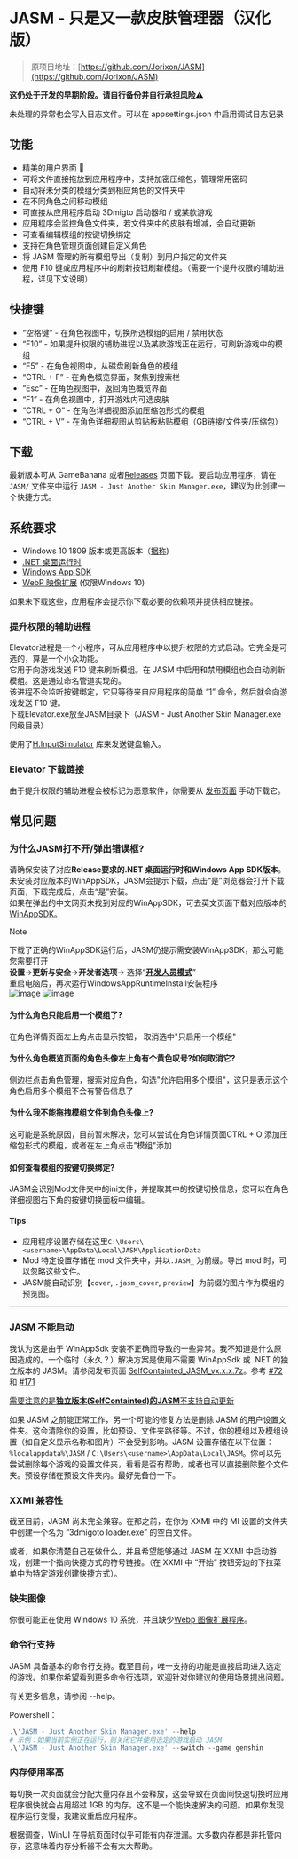 # JASM - 只是又一款皮肤管理器（汉化版）

> 原项目地址：[https://github.com/Jorixon/JASM](https://github.com/Jorixon/JASM)

**这仍处于开发的早期阶段。请自行备份并自行承担风险⚠️**

未处理的异常也会写入日志文件。可以在 appsettings.json 中启用调试日志记录

## 功能
- 精美的用户界面 👀
- 可将文件直接拖放到应用程序中，支持加密压缩包，管理常用密码
- 自动将未分类的模组分类到相应角色的文件夹中
- 在不同角色之间移动模组
- 可直接从应用程序启动 3Dmigto 启动器和 / 或某款游戏
- 应用程序会监控角色文件夹，若文件夹中的皮肤有增减，会自动更新
- 可查看编辑模组的按键切换绑定
- 支持在角色管理页面创建自定义角色
- 将 JASM 管理的所有模组导出（复制）到用户指定的文件夹
- 使用 F10 键或应用程序中的刷新按钮刷新模组。（需要一个提升权限的辅助进程，详见下文说明）

## 快捷键
- “空格键” - 在角色视图中，切换所选模组的启用 / 禁用状态
- “F10” - 如果提升权限的辅助进程以及某款游戏正在运行，可刷新游戏中的模组
- “F5” - 在角色视图中，从磁盘刷新角色的模组
- “CTRL + F” - 在角色概览界面，聚焦到搜索栏
- “Esc” - 在角色视图中，返回角色概览界面
- “F1” - 在角色视图中，打开游戏内可选皮肤
- “CTRL + O” - 在角色详细视图添加压缩包形式的模组
- “CTRL + V” - 在角色详细视图从剪贴板粘贴模组（GB链接/文件夹/压缩包）

## 下载
最新版本可从 GameBanana 或者[Releases](https://github.com/Moonholder/JASM/releases) 页面下载。要启动应用程序，请在 ```JASM/``` 文件夹中运行 ```JASM - Just Another Skin Manager.exe```，建议为此创建一个快捷方式。

## 系统要求
- Windows 10 1809 版本或更高版本（[据称](https://learn.microsoft.com/en-us/windows/apps/windows-app-sdk/))
- [.NET 桌面运行时](https://aka.ms/dotnet-core-applaunch?missing_runtime=true&arch=x64&rid=win10-x64&apphost_version=9.0.0&gui=true)
- [Windows App SDK](https://learn.microsoft.com/en-us/windows/apps/windows-app-sdk/downloads)
- [WebP 映像扩展](https://apps.microsoft.com/detail/9pg2dk419drg?hl=zh-CN&gl=CN) (仅限Windows 10)

如果未下载这些，应用程序会提示你下载必要的依赖项并提供相应链接。

### 提升权限的辅助进程
Elevator进程是一个小程序，可从应用程序中以提升权限的方式启动。它完全是可选的，算是一个小众功能。  
它用于向游戏发送 F10 键来刷新模组。在 JASM 中启用和禁用模组也会自动刷新模组。这是通过命名管道实现的。  
该进程不会监听按键绑定，它只等待来自应用程序的简单 “1” 命令，然后就会向游戏发送 F10 键。  
下载Elevator.exe放至JASM目录下（JASM - Just Another Skin Manager.exe同级目录）


使用了[H.InputSimulator](https://github.com/HavenDV/H.InputSimulator) 库来发送键盘输入。

### Elevator 下载链接

由于提升权限的辅助进程会被标记为恶意软件，你需要从 [发布页面](https://github.com/Moonholder/JASM/releases/tag/v2.24.1) 手动下载它。

## 常见问题


### 为什么JASM打不开/弹出错误框?  
请确保安装了对应**Release要求的.NET 桌面运行时和Windows App SDK版本**。  
未安装对应版本的WinAppSDK，JASM会提示下载，点击“是”浏览器会打开下载页面，下载完成后，点击“是”安装。  
如果在弹出的中文网页未找到对应的WinAppSDK，可去英文页面下载对应版本的[WinAppSDK](https://learn.microsoft.com/en-us/windows/apps/windows-app-sdk/downloads)。
> [!NOTE]
> 下载了正确的WinAppSDK运行后，JASM仍提示需安装WinAppSDK，那么可能您需要打开  
> **设置**->**更新与安全**->**开发者选项**-> 选择“**<ins>开发人员模式</ins>**”  
> 重启电脑后，再次运行WindowsAppRuntimeInstall安装程序  
> ![image](https://github.com/user-attachments/assets/5e2b3a34-a4c5-4326-9bac-d764cb6c07c2)
> ![image](https://github.com/user-attachments/assets/c3d58c36-3d5e-42f0-86a7-7cabe2f5c716)

#### 为什么角色只能启用一个模组了?  
在角色详情页面左上角点击显示按钮， 取消选中"只启用一个模组"

#### 为什么角色概览页面的角色头像左上角有个黄色叹号?如何取消它?  
侧边栏点击角色管理，搜索对应角色，勾选"允许启用多个模组"，这只是表示这个角色启用多个模组不会有警告信息了

#### 为什么我不能拖拽模组文件到角色头像上?  
这可能是系统原因，目前暂未解决，您可以尝试在角色详情页面CTRL + O 添加压缩包形式的模组，或者在左上角点击"模组"添加

#### 如何查看模组的按键切换绑定?   
JASM会识别Mod文件夹中的ini文件，并提取其中的按键切换信息，您可以在角色详细视图右下角的按键切换面板中编辑。

#### Tips
* 应用程序设置存储在这里```C:\Users\<username>\AppData\Local\JASM\ApplicationData```
* Mod 特定设置存储在 mod 文件夹中，并以```.JASM_``` 为前缀。导出 mod 时，可以忽略这些文件。  
* JASM能自动识别【```cover```, ```.jasm_cover```, ```preview```】为前缀的图片作为模组的预览图。

---
### JASM 不能启动

我认为这是由于 WinAppSdk 安装不正确而导致的一些异常。我不知道是什么原因造成的。一个临时（永久？）解决方案是使用不需要 WinAppSdk 或 .NET 的独立版本的 JASM。请参阅发布页面 [SelfContainted_JASM_vx.x.x.7z](https://github.com/Moonholder/JASM/releases)。参考 [#72](https://github.com/Jorixon/JASM/issues/72) 和 [#171](https://github.com/Jorixon/JASM/issues/171)

<ins>需要注意的是**独立版本(SelfContainted)的JASM**不支持自动更新</ins>

如果 JASM 之前能正常工作，另一个可能的修复方法是删除 JASM 的用户设置文件夹。这会清除你的设置，比如预设、文件夹路径等。不过，你的模组以及模组设置（如自定义显示名称和图片）不会受到影响。JASM 设置存储在以下位置：`%localappdata%\JASM` / `C:\Users\<username>\AppData\Local\JASM`。你可以先尝试删除每个游戏的设置文件夹，看看是否有帮助，或者也可以直接删除整个文件夹。预设存储在预设文件夹内。最好先备份一下。

### XXMI 兼容性
截至目前，JASM 尚未完全兼容。在那之前，在你为 XXMI 中的 MI 设置的文件夹中创建一个名为 “3dmigoto loader.exe” 的空白文件。

或者，如果你清楚自己在做什么，并且希望能够通过 JASM 在 XXMI 中启动游戏，创建一个指向快捷方式的符号链接。（在 XXMI 中 “开始” 按钮旁边的下拉菜单中为特定游戏创建快捷方式）。


### 缺失图像
你很可能正在使用 Windows 10 系统，并且缺少[Webp 图像扩展程序](https://apps.microsoft.com/detail/9pg2dk419drg?hl=zh-CN&gl=CN)。

### 命令行支持

JASM 具备基本的命令行支持。截至目前，唯一支持的功能是直接启动进入选定的游戏。如果你希望看到更多命令行选项，欢迎针对你建议的使用场景提出问题。

有关更多信息，请参阅 --help。

Powershell：
```powershell
.\'JASM - Just Another Skin Manager.exe' --help
# 示例：如果当前实例正在运行，则关闭它并使用选定的游戏启动 JASM
.\'JASM - Just Another Skin Manager.exe' --switch --game genshin
```

### 内存使用率高

每切换一次页面就会分配大量内存且不会释放，这会导致在页面间快速切换时应用程序很快就会占用超过 1GB 的内存。这不是一个能快速解决的问题。如果你发现程序运行变慢，我建议重启应用程序。

根据调查，WinUI 在导航页面时似乎可能有内存泄漏。大多数内存都是非托管内存，这意味着内存分析器不会有太大帮助。
